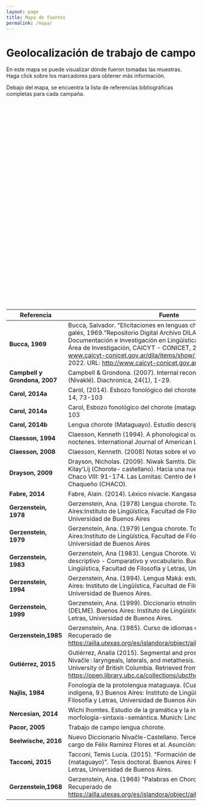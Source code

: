 ```yaml
---
layout: page
title: Mapa de fuentes
permalink: /mapa/
---
```



# Geolocalización de trabajo de campo

En este mapa se puede visualizar dónde fueron tomadas las muestras. Haga click sobre los marcadores para obtener más información.

Debajo del mapa, se encuentra la lista de referencias bibliográficas completas para cada campaña.

<br>


<div id="map" class="map leaflet-container" style="height: 500px; position:relative;"></div>

<script>
// create the map object and set the cooridnates of the initial view:
var map = L.map('map').setView([-24.5811123, -60.4287612], 6);

  L.tileLayer('https://api.mapbox.com/styles/v1/{id}/tiles/{z}/{x}/{y}?access_token={accessToken}', {
      attribution: 'Map data &copy; <a href="http://openstreetmap.org">OpenStreetMap</a>, <a href="http://creativecommons.org/licenses/by-sa/2.0/">CC-BY-SA</a>, Imagery © <a href="http://mapbox.com">Mapbox</a>',
      maxZoom: 18,
      tileSize: 512,
      zoomOffset: -1,
      id: 'mapbox/streets-v11',
      accessToken: 'pk.eyJ1IjoiaGRjYWljeXQiLCJhIjoiY2s5MDc0NGQ3MjBudTNtbWh1NzFmM2VjZyJ9.MuGwJ2d1CmhzIg4M-TQJWA'
  }).addTo(map);

  var marker = L.marker([-21.26, -63.45807]).addTo(map);
  marker.bindPopup("<h6>Villamontes</h6><br><b>Wichí</b>: Claesson, 2008");
  var marker = L.marker([-23.8988, -61.8546]).addTo(map);
  marker.bindPopup("<h6>Ing. Juárez</h6><br><b>Wichí</b>: Nercesian, 2014");
  var marker = L.marker([-24.2539, -61.2423]).addTo(map);
  marker.bindPopup("<h6>Laguna Yema</h6><br><b>Wichí</b>: Nercesian, 2014");
  var marker = L.marker([-24.4031, -61.0321]).addTo(map);
  marker.bindPopup("<h6>Pozo del Mortero</h6><br><b>Wichí</b>: Nercesian, 2014");
  var marker = L.marker([-24.5422, -60.8312]).addTo(map);
  marker.bindPopup("<h6>J.G.Bazán</h6><br><b>Wichí</b>: Nercesian, 2014");
  var marker = L.marker([-24.7075, -60.5943]).addTo(map);
  marker.bindPopup("<h6>Las Lomitas</h6><br><b>Wichí</b>: Nercesian, 2014");
  var marker = L.marker([-24.8958, -60.3194]).addTo(map);
  marker.bindPopup("<h6>Pozo del Tigre </h6><br><b>Wichí</b>: Nercesian, 2014");
  var marker = L.marker([-24.4236, -61.6842]).addTo(map);
  marker.bindPopup("<h6>Sauzalito </h6><br><b>Wichí</b>: Nercesian, 2014");
  var marker = L.marker([-24.92974, -61.48659]).addTo(map);
  marker.bindPopup("<h6>Nueva Pompeya</h6><br><b>Wichí</b>: Nercesian, 2014");
  var marker = L.marker([-22.368464519011034, -62.56198333139355]).addTo(map);
  marker.bindPopup("<h6>Misión La Paz</h6><br><b>Chorote</b>: Bucca, 1969; Carol, 2014a, 2014b; Drayson, 2009; Gerzenstein, 1978, 1979, 1983; Najlis, 1984;<br><b>Nivaclé</b>: Bucca, 1966, 1969; Campbell y Grondona, 2007; Najlis, 1984<br><b>Wichí</b>: Bucca, 1969");
  var marker = L.marker([-22.359316652886253, -60.03410410746284]).addTo(map);
  marker.bindPopup("<h6>Filadelfia</h6><br><b>Nivaclé</b>: Fabre, 2014");
  var marker = L.marker([-22.362071530572994, -60.050069732203234]).addTo(map);
  marker.bindPopup("<h6>Uj’e Lhavos</h6><br><b>Nivaclé</b>: Gutiérrez, 2015; Seelwische, 2016");
  var marker = L.marker([-22.040250843402525, -60.584650935243566]).addTo(map);
  marker.bindPopup("<h6>Misión Santa Teresita</h6><br><b>Nivaclé</b>: Gutiérrez, 2015; Seelwische, 2016");
  var marker = L.marker([-22.448409166690375, -62.34991587416593]).addTo(map);
  marker.bindPopup("<h6>Doctor Pedro P. Peña</h6><br><b>Nivaclé</b>: Seelwische, 2016");
  var marker = L.marker([-23.778712480052523, -60.78093582869899]).addTo(map);
  marker.bindPopup("<h6>Misión San Leonardo</h6><br><b>Nivaclé</b>: Seelwische, 2016");
  var marker = L.marker([-25.202873703397945, -57.525282620648575]).addTo(map);
  marker.bindPopup("<h6>Roque Mariano Alonso</h6><br><b>Maká</b>: Gerzenstein, 1985, 1994, 1999; Tacconi, 2015");
  var marker = L.marker([-24.0901755, -62.3430565]).addTo(map);
  marker.bindPopup("<h6>Misión Yacaré</h6><br><b>Chorote</b>: Najlis, 1984");
  var marker = L.marker([-23.26014811675107, -63.74069536741488]).addTo(map);
  marker.bindPopup("<h6>Mision Chaqueña</h6><br><b>Chorote</b>: Najlis, 1984");
  var marker = L.marker([-22.1918, -63.6371]).addTo(map);
  marker.bindPopup("<h6>El algarrobal</h6><br><b>Chorote</b>: Najlis, 1984");
  var marker = L.marker([-24.082252103507336, -62.3163828983847]).addTo(map);
  marker.bindPopup("<h6>Misión Pozo Yacaré</h6><br><b>Wichí</b>: Najlis, 1984");
  var marker = L.marker([-24.082252103507336, -62.3163828983847]).addTo(map);
  marker.bindPopup("<h6>Misión Algarrobal</h6><br><b>Wichí</b>: Najlis, 1984");
  var marker = L.marker([-23.778712480052523, -60.78093582869899]).addTo(map);
  marker.bindPopup("<h6>Misión San Leonardo, Asunción</h6><br>Chorote, Nivaclé, <b>Wichí</b>: Najlis, 1984");
  var marker = L.marker([-22.51856788662934, -63.79682502113404]).addTo(map);
  marker.bindPopup("<h6>Misión Chorote I, Parcela 42</h6><br><b>Chorote</b>: Carol, 2014a, 2014b; Pacor, 2005");
  var marker = L.marker([-22.526561359929403, -63.77337131789523]).addTo(map);
  marker.bindPopup("<h6>Lapacho I</h6><br><b>Chorote</b>: Carol, 2014a, 2014b");
  var marker = L.marker([-22.23295422489952, -62.68042784447631]).addTo(map);
  marker.bindPopup("<h6>La Merced</h6><br><b>Chorote</b>: Carol, 2014a, 2014b; Drayson, 2009; Pacor, 2005");
  var marker = L.marker([-23.82019487920117, -64.06324231944264]).addTo(map);
  marker.bindPopup("<h6>La Estrella</h6><br><b>Chorote</b>: Carol, 2014a, 2014b");
  var marker = L.marker([-22.37608027969886, -62.52214776834048]).addTo(map);
  marker.bindPopup("<h6>La gracia</h6><br><b>Chorote</b>: Drayson, 2009");
  var marker = L.marker([-23.2968, -62.1442]).addTo(map);
  marker.bindPopup("<h6>La Bolsa</h6><br><b>Chorote</b>: Drayson, 2009");
  var marker = L.marker([-22.51856788662934, -63.79682502113404]).addTo(map);
  marker.bindPopup("<h6>Tartagal</h6><br><b>Chorote</b>: Drayson, 2009");
  var marker = L.marker([-24.0901755, -62.3430565]).addTo(map);
  marker.bindPopup("<h6>Misión Yacaré</h6><br><b>Chorote</b>: Gerzenstein, 1978, 1979) ");
  var marker = L.marker([-23.26014811675107, -63.74069536741488]).addTo(map);
  marker.bindPopup("<h6>Mision Chaqueña</h6><br><b>Chorote</b>: Gerzenstein, 1978, 1979) ");
  var marker = L.marker([-22.1918, -63.6371]).addTo(map);
  marker.bindPopup("<h6>El algarrobal</h6><br><b>Chorote</b>: Gerzenstein, 1978, 1979) ");
  var marker = L.marker([-22.51856788662934, -63.79682502113404]).addTo(map);
  marker.bindPopup("<h6>Tartagal</h6><br><b>Chorote</b>: Gerzenstein, 1983");
  var marker = L.marker([-22.31133694343285, -60.23006034566219]).addTo(map);
  marker.bindPopup("<h6>Colonia 22</h6><br><b>Chorote</b>: Gerzenstein, 1983");
  var marker = L.marker([-21.692655524906407, -61.70568071149984]).addTo(map);
  marker.bindPopup("<h6>Santa Rosa y Misión nuevas tribus</h6><br><b>Chorote</b>: Gerzenstein, 1983");
  var marker = L.marker([-22.51856788662934,-63.79682502113404]).addTo(map);
  marker.bindPopup("<h6>Chorote 1</h6><br><b>Chorote</b>: Pacor, 2005");
  var marker = L.marker([-23.001267361979455, -56.099685619864026]).addTo(map);
  marker.bindPopup("<h6>Villamontes</h6><br><b>Wichí</b>: Claesson, 1994");
  var marker = L.marker([-23.26014811675107, -63.74069536741488]).addTo(map);
  marker.bindPopup("<h6>Misión chaqueña, El algarrobal</h6><br><b>Chorote</b>: Gerzenstein,1968");
</script>


<br>

| Referencia            | Fuente                  
|-----------------------|-------------------------------------------------
| **Bucca, 1969**       | Bucca, Salvador. “Elicitaciones en lenguas chorote, wichí, nivaclé y galés, 1969.”Repositorio Digital Archivo DILA. Laboratorio de Documentación e Investigación en Lingüística y Antropología (DILA), Área de Investigación, CAICYT - CONICET, 26 Mar. 2019, www.caicyt-conicet.gov.ar/dila/items/show/11402. Accessed 30 May 2022. URL: http://www.caicyt-conicet.gov.ar/dila/items/show/11402. |
| **Campbell y Grondona, 2007** | Campbell & Grondona. (2007). Internal reconstruction in Chulupí (Nivaklé). Diachronica, 24(1), 1-29. |
| **Carol, 2014a**      | Carol, (2014). Esbozo fonológico del chorote (mataguayo). LIAMES, 14, 73-103 |
| **Carol, 2014a**      | Carol, Esbozo fonológico del chorote (mataguayo). LIAMES, 14, 73-103 |
| **Carol, 2014b**      | Lengua chorote (Mataguayo). Estudio descriptivo. Munich: Lincom. |
| **Claesson, 1994**    | Claesson, Kenneth (1994). A phonological outline of mataco-noctenes. International Journal of American Linguistics, 60(1), 1-38. |
| **Claesson, 2008**    | Claesson, Kenneth. (2008) Notas sobre el vocabulario "weenhayek".  |
| **Drayson, 2009**     | Drayson, Nicholas. (2009). Niwak Samtis. Diccionario Iyojwa'ja'Lij- Kilay'Lij (Chorote- castellano). Hacia una nueva carta étnica del Gran Chaco VIII: 91-174. Las Lomitas: Centro de Hombre Antiguo Chaqueño (CHACO). |
| **Fabre, 2014**       | Fabre, Alain. (2014). Léxico nivacle. Kangasala (ms.) |
| **Gerzenstein, 1978** | Gerzenstein, Ana. (1978) Lengua chorote. Tomo 1. Buenos Aires:Instituto de Lingüística, Facultad de Filosofía y Letras, Universidad de Buenos Aires |
| **Gerzenstein, 1979** | Gerzenstein, Ana. (1979) Lengua chorote. Tomo 2. Buenos Aires:Instituto de Lingüística, Facultad de Filosofía y Letras, Universidad de Buenos Aires |
| **Gerzenstein, 1983** | Gerzenstein, Ana (1983). Lengua Chorote. Variedad nº 2. Estudio descriptivo - Comparativo y vocabulario. Buenos Aires: Instituto de Lingüística, Facultad de Filosofía y Letras, Universidad de Buenos Aires |
| **Gerzenstein, 1994** | Gerzenstein, Ana. (1994). Lengua Maká:  estudio descriptivo. Buenos Aires:  Instituto de Lingüística, Facultad de Filosofía y Letras, Universidad de Buenos Aires. |
| **Gerzenstein, 1999** | Gerzenstein, Ana. (1999). Diccionario etnolinguístico maká-español (DELME). Buenos Aires:  Instituto de Lingüística, Facultad de Filosofía y Letras, Universidad de Buenos Aires. |
| **Gerzenstein,1985** | Gerzenstein, Ana. (1985). Curso de idiomas en curso. Texas, AILLA. Recuperado de https://ailla.utexas.org/es/islandora/object/ailla%3A125048 |
| **Gutiérrez, 2015** | Gutiérrez, Analía (2015). Segmental and prosodic complexity in Nivaĉle : laryngeals, laterals, and metathesis. Tesis doctoral.Vancouver:  University of British Columbia. Retrieved from https://open.library.ubc.ca/collections/ubctheses/24/items/1.0166445 |
| **Najlis, 1984** | Fonología de la protolengua mataguaya. (Cuadernos de lingüística indígena, 9.) Buenos Aires: Instituto de Lingüística, Facultad de Filosofía y Letras, Universidad de Buenos Aires |
| **Nercesian, 2014** | Wichi lhomtes. Estudio de la gramática y la interacción fonología-morfología-sintaxis-semántica. Munich: Lincom. |
| **Pacor, 2005** | Trabajo de campo lengua chorote. |
| **Seelwische, 2016** |  Nuevo Diccionario Nivaĉle-Castellano. Tercera edición mejorada a cargo de Félix Ramírez Flores et al. Asunción: CEADUC. |
| **Tacconi, 2015** | Tacconi, Temis Lucía. (2015). "Formación de palabras en maká (mataguayo)". Tesis doctoral. Buenos Aires:   Facultad de Filosofía y Letras, Universidad de Buenos Aires. |
| **Gerzenstein,1968** | Gerzenstein, Ana. (1968) "Palabras en Chorote". Texas: Ailla. Recuperado de https://ailla.utexas.org/es/islandora/object/ailla%3A125066 |
